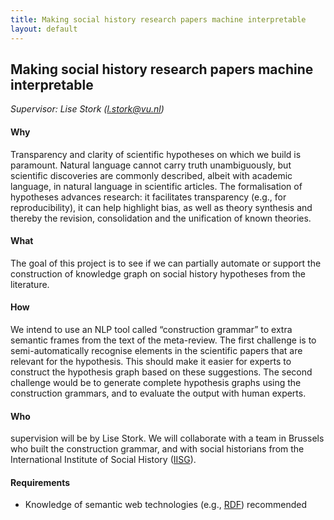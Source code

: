 ```yaml
---
title: Making social history research papers machine interpretable
layout: default
---
```



## Making social history research papers machine interpretable

*Supervisor: Lise Stork (l.stork@vu.nl)*

#### Why
Transparency and clarity of scientific hypotheses on which we build is paramount. Natural language cannot carry truth unambiguously, but scientific discoveries are commonly described, albeit with academic language, in natural language in scientific articles. The formalisation of hypotheses advances research: it facilitates transparency (e.g., for reproducibility), it can help highlight bias, as well as theory synthesis and thereby the revision, consolidation and the unification of known theories.

#### What 
The goal of this project is to see if we can partially automate or support the construction of knowledge graph on social history hypotheses from the literature. 

#### How
We intend to use an NLP tool called “construction grammar” to extra semantic frames from the text of the meta-review.
The first challenge is to semi-automatically recognise elements in the scientific papers that are relevant for the hypothesis. This should make it easier for experts to construct the hypothesis graph based on these suggestions.
The second challenge would be to generate complete hypothesis graphs using the construction grammars, and to evaluate the output with human experts. 

#### Who 
supervision will be by Lise Stork. We will collaborate with a team in Brussels who built the construction grammar, and with social historians from the International Institute of Social History (<a href="https://iisg.amsterdam/en">IISG</a>). 

#### Requirements
- Knowledge of semantic web technologies (e.g., <a href="https://www.w3.org/RDF/">RDF</a>) recommended



